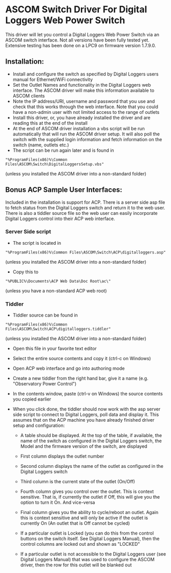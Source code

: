 # ASCOM Switch Driver For Digital Loggers Web Power Switch

This driver will let you control a Digital Loggers Web Power Switch via an ASCOM switch interface. Not all versions have been fully tested yet. Extensive testing has been done on a LPC9 on firmware version 1.7.9.0.

## Installation:

* Install and configure the switch as specified by Digital Loggers users manual for Ethernet/WiFi connectivity
* Set the Outlet Names and functionality in the Digital Loggers web interface. The ASCOM driver will make this information available to ASCOM clients
* Note the IP address/URI, username and password that you use and check that this works through the web interface. Note that you could have a non-admin user with not limited access to the range of outlets
* Install this driver, or, you have already installed the driver and are reading this at the end of the install
* At the end of ASCOM driver installation a vbs script will be run automatically that will run the ASCOM driver setup. It will also poll the switch with the supplied login information and fetch information on the switch (name, outlets etc.)
* The script can be run again later and is found in 
```
"%ProgramFiles(x86)%\Common Files\ASCOM\Switch\DigitalLoggersSetup.vbs" 
```
(unless you installed the ASCOM driver into a non-standard folder)

## Bonus ACP Sample User Interfaces:
Included in the installation is support for ACP. There is a server side asp file to fetch status from the Digital Loggers switch and return it to the web user. There is also a tiddler source file so the web user can easily incorporate Digital Loggers control into their ACP web interface.

### Server Side script
* The script is located in 
```
"%ProgramFiles(x86)%\Common Files\ASCOM\Switch\ACP\digitalloggers.asp"
```
(unless you installed the ASCOM driver into a non-standard folder)

* Copy this to 
```
"%PUBLIC%\Documents\ACP Web Data\Doc Root\ac\"
```
(unless you have a non-standard ACP web root)

### Tiddler
* Tiddler source can be found in 
```
"%ProgramFiles(x86)%\Common Files\ASCOM\Switch\ACP\digitalloggers.tiddler"
```
(unless you installed the ASCOM driver into a non-standard folder)

* Open this file in your favorite text editor

* Select the entire source contents and copy it (ctrl-c on Windows)

* Open ACP web interface and go into authoring mode

* Create a new tiddler from the right hand bar, give it a name (e.g. "Observatory Power Control")

* In the contents window, paste (ctrl-v on Windows) the source contents you copied earlier

* When you click done, the tiddler should now work with the asp server side script to connect to Digital Loggers, poll data and display it. This assumes that on the ACP machine you have already finished driver setup and configuration:

  * A table should be displayed. At the top of the table, if available, the name of the switch as configured in the Digital Loggers switch, the Model and the firmware version of the switch, are displayed

  * First column displays the outlet number

  * Second column displays the name of the outlet as configured in the Digital Loggers switch

  * Third column is the current state of the outlet (On/Off)

  * Fourth column gives you control over the outlet. This is context sensitive. That is, if currently the outlet if Off, this will give you the option to turn it On. And vice-versa

  * Final column gives you the ability to cycle/reboot an outlet. Again this is context sensitive and will only be active if the outlet is currently On (An outlet that is Off cannot be cycled)

  * If a particular outlet is Locked (you can do this from the control buttons on the switch itself. See Digital Loggers Manual), then the control columns are locked out and shown as "LOCKED"

  * If a particular outlet is not accessible to the Digital Loggers user (see Digital Loggers Manual) that was used to configure the ASCOM driver, then the row for this outlet will be blanked out
